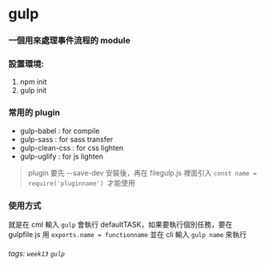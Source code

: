 # gulp
### 一個用來處理事件流程的 module
### 設置環境:
1. npm init
2. gulp init

### 常用的 plugin
- gulp-babel : for compile
- gulp-sass : for sass transfer
- gulp-clean-css : for css lighten
- gulp-uglify : for js lighten
> plugin 要先 --save-dev 安裝後，再在 filegulp.js 裡面引入
``const name = require('pluginname') ``才能使用

### 使用方式
就是在 cml 輸入 ``gulp`` 會執行 defaultTASK，如果要執行個別任務，要在 gulpfile.js 用 ``exports.name = functionname`` 並在 cli 輸入 ``gulp name`` 來執行



###### tags: `week13` `gulp`